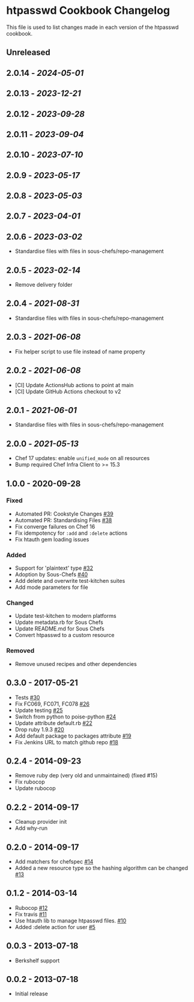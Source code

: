 # htpasswd Cookbook Changelog

This file is used to list changes made in each version of the htpasswd cookbook.

## Unreleased

## 2.0.14 - *2024-05-01*

## 2.0.13 - *2023-12-21*

## 2.0.12 - *2023-09-28*

## 2.0.11 - *2023-09-04*

## 2.0.10 - *2023-07-10*

## 2.0.9 - *2023-05-17*

## 2.0.8 - *2023-05-03*

## 2.0.7 - *2023-04-01*

## 2.0.6 - *2023-03-02*

- Standardise files with files in sous-chefs/repo-management

## 2.0.5 - *2023-02-14*

- Remove delivery folder

## 2.0.4 - *2021-08-31*

- Standardise files with files in sous-chefs/repo-management

## 2.0.3 - *2021-06-08*

- Fix helper script to use file instead of name property

## 2.0.2 - *2021-06-08*

- [CI] Update ActionsHub actions to point at main
- [CI] Update GitHub Actions checkout to v2

## 2.0.1 - *2021-06-01*

- Standardise files with files in sous-chefs/repo-management

## 2.0.0 - *2021-05-13*

- Chef 17 updates: enable `unified_mode` on all resources
- Bump required Chef Infra Client to >= 15.3

## 1.0.0 - 2020-09-28

### Fixed

- Automated PR: Cookstyle Changes [\#39](https://github.com/sous-chefs/htpasswd/pull/39)
- Automated PR: Standardising Files [\#38](https://github.com/sous-chefs/htpasswd/pull/38)
- Fix converge failures on Chef 16
- Fix idempotency for `:add` and `:delete` actions
- Fix htauth gem loading issues

### Added

- Support for 'plaintext' type [\#32](https://github.com/sous-chefs/htpasswd/pull/32)
- Adoption by Sous-Chefs [\#40](https://github.com/sous-chefs/htpasswd/pull/40)
- Add delete and overwrite test-kitchen suites
- Add mode parameters for file

### Changed

- Update test-kitchen to modern platforms
- Update metadata.rb for Sous Chefs
- Update README.md for Sous Chefs
- Convert htpasswd to a custom resource

### Removed

- Remove unused recipes and other dependencies

## 0.3.0 - 2017-05-21

- Tests [\#30](https://github.com/sous-chefs/htpasswd/pull/30)
- Fix FC069, FC071, FC078 [\#26](https://github.com/sous-chefs/htpasswd/pull/26)
- Update testing [\#25](https://github.com/sous-chefs/htpasswd/pull/25)
- Switch from python to poise-python [\#24](https://github.com/sous-chefs/htpasswd/pull/24)
- Update attribute default.rb  [\#22](https://github.com/sous-chefs/htpasswd/pull/22)
- Drop ruby 1.9.3 [\#20](https://github.com/sous-chefs/htpasswd/pull/20)
- Add default package to packages attribute [\#19](https://github.com/sous-chefs/htpasswd/pull/19)
- Fix Jenkins URL to match github repo [\#18](https://github.com/sous-chefs/htpasswd/pull/18)

## 0.2.4 - 2014-09-23

- Remove ruby dep (very old and unmaintained) (fixed #15)
- Fix rubocop
- Update rubocop

## 0.2.2 - 2014-09-17

- Cleanup provider init
- Add why-run

## 0.2.0 - 2014-09-17

- Add matchers for chefspec [\#14](https://github.com/sous-chefs/htpasswd/pull/14)
- Added a new resource type so the hashing algorithm can be changed [\#13](https://github.com/sous-chefs/htpasswd/pull/13)

## 0.1.2 - 2014-03-14

- Rubocop [\#12](https://github.com/sous-chefs/htpasswd/pull/12)
- Fix travis [\#11](https://github.com/sous-chefs/htpasswd/pull/11)
- Use htauth lib to manage htpasswd files. [\#10](https://github.com/sous-chefs/htpasswd/pull/10)
- Added :delete action for user [\#5](https://github.com/sous-chefs/htpasswd/pull/5)

## 0.0.3 - 2013-07-18

- Berkshelf support

## 0.0.2 - 2013-07-18

- Initial release
